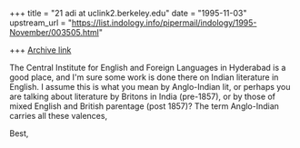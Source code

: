 +++
title = "21 adi at uclink2.berkeley.edu"
date = "1995-11-03"
upstream_url = "https://list.indology.info/pipermail/indology/1995-November/003505.html"

+++
[Archive link](https://list.indology.info/pipermail/indology/1995-November/003505.html)

The Central Institute for English and Foreign Languages in Hyderabad is a
good place, and I'm sure some work is done there on Indian literature in
English. I assume this is what you mean by Anglo-Indian lit, or perhaps you
are talking about literature by Britons in India (pre-1857), or by those of
mixed English and British parentage (post 1857)? The term Anglo-Indian
carries all these valences,

Best,







